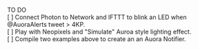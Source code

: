 TO DO  
[ ] Connect Photon to Network and IFTTT to blink an LED when @AuoraAlerts tweet > 4KP.  
[ ] Play with Neopixels and "Simulate" Auroa style lighting effect.  
[ ] Compile two examples above to create an an Auora Notifier.   
